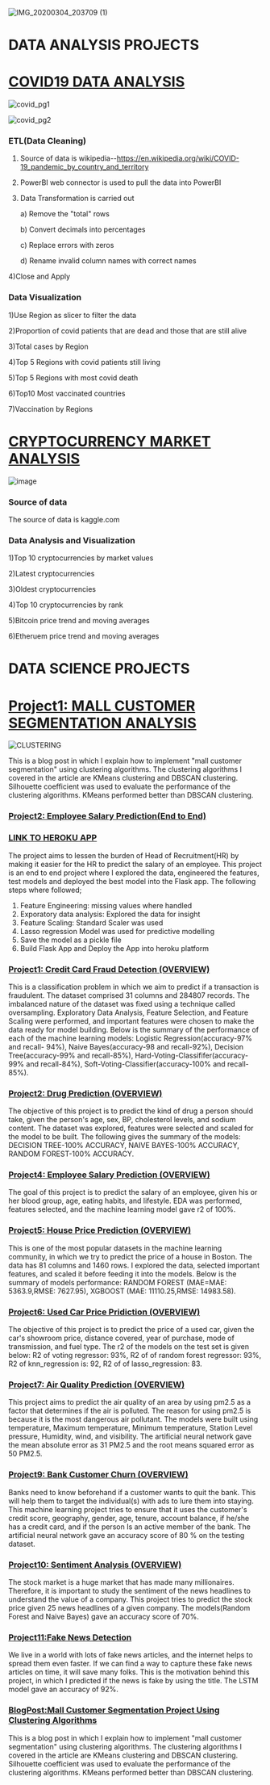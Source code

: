 ![IMG_20200304_203709 (1)](https://user-images.githubusercontent.com/72034856/130875598-302dffe1-3954-4039-845d-20844932cfee.png)


#
# DATA ANALYSIS PROJECTS

# [COVID19 DATA ANALYSIS](https://github.com/Raph-09/CORONAVIRUS-DATA-ANALYSIS-PowerBI-)

![covid_pg1](https://user-images.githubusercontent.com/72034856/153959826-29f0543c-b6b7-4166-b58e-ffb14497222e.PNG)

![covid_pg2](https://user-images.githubusercontent.com/72034856/153959984-f154a829-2285-4e9d-b074-6d7f738d6c80.PNG)

### ETL(Data Cleaning)

1) Source of data is wikipedia--https://en.wikipedia.org/wiki/COVID-19_pandemic_by_country_and_territory
2) PowerBI web connector is used to pull the data into PowerBI
 
4) Data Transformation is carried out

    a) Remove the "total" rows

    b) Convert decimals into percentages

    c) Replace errors with zeros 

    d) Rename invalid column names with correct names
  
4)Close and Apply
  
### Data Visualization

1)Use Region as slicer to filter the data 

2)Proportion of covid patients that are dead and those that are still alive

3)Total cases by Region

4)Top 5 Regions with covid patients still living

5)Top 5 Regions with most covid death

6)Top10 Most vaccinated countries

7)Vaccination by Regions

###
#

# [CRYPTOCURRENCY MARKET ANALYSIS](https://github.com/Raph-09/Cryptocurrency-Market-Analysis)


![image](https://user-images.githubusercontent.com/72034856/158796822-96d1dea5-0f7f-4416-8af1-bf2495caa47d.png)


### Source of data 

The source of data is kaggle.com

### Data Analysis and Visualization

1)Top 10 cryptocurrencies by market values

2)Latest cryptocurrencies

3)Oldest cryptocurrencies

4)Top 10 cryptocurrencies by rank

5)Bitcoin price trend and moving averages

6)Etheruem price trend and moving averages

#
# DATA SCIENCE PROJECTS

# [Project1: MALL CUSTOMER SEGMENTATION ANALYSIS](https://github.com/Raph-09/Machine-Learning/blob/main/credit-card-fraud-detection-solution.ipynb)

![CLUSTERING](https://user-images.githubusercontent.com/72034856/158807176-1266efa2-4c77-4e64-a0a1-8c78f099446c.jpg)

This is a blog post in which I explain how to implement "mall customer segmentation" using clustering algorithms. The clustering algorithms I covered in the article are KMeans clustering and DBSCAN clustering. Silhouette coefficient was used to evaluate the performance of the clustering algorithms.  KMeans performed better than DBSCAN clustering.


### [Project2: Employee Salary Prediction(End to End)](https://github.com/Raph-09/Machine-Learning/blob/main/credit-card-fraud-detection-solution.ipynb)

### [LINK TO HEROKU APP](https://salary-app-1.herokuapp.com/)

The project aims to lessen the burden of Head of Recruitment(HR) by making it easier for the HR to predict the salary of an employee.
This project is an end to end project where I explored the data, engineered the features, test models and deployed the best model into the Flask app.
The following steps where followed;
1) Feature Engineering: missing values where handled
2) Exporatory data analysis: Explored the data for insight
4) Feature Scaling: Standard Scaler was used
5) Lasso regression Model  was used for predictive modelling
6) Save the model as a pickle file
7) Build Flask App and Deploy the App into heroku platform

### [Project1: Credit Card Fraud Detection (OVERVIEW)](https://github.com/Raph-09/Machine-Learning/blob/main/credit-card-fraud-detection-solution.ipynb)

This is a classification problem in which we aim to predict if a transaction is fraudulent. The dataset comprised 31 columns and 284807 records. The imbalanced nature of the dataset was fixed using a technique called oversampling.  Exploratory Data Analysis, Feature Selection, and Feature Scaling were performed, and important features were chosen to make the data ready for model building.
Below is the summary of the performance of each of the machine learning models:
Logistic Regression(accuracy-97% and recall- 94%),
Naive Bayes(accuracy-98 and recall-92%),
Decision Tree(accuracy-99% and recall-85%),
Hard-Voting-Classififer(accuracy-99% and recall-84%),
Soft-Voting-Classifier(accuracy-100% and recall-85%).

### [Project2: Drug Prediction (OVERVIEW)](https://github.com/Raph-09/Machine-Learning/blob/main/drug-classification-100-accuracy.ipynb)

The objective of this project is to predict the kind of drug a person should take, given the person's age, sex, BP, cholesterol levels,  and sodium content.
The dataset was explored, features were selected and scaled for the model to be built.
The following gives the summary of the models:
DECISION TREE-100% ACCURACY,
NAIVE BAYES-100% ACCURACY,
RANDOM FOREST-100% ACCURACY.

### [Project4: Employee Salary Prediction (OVERVIEW)](https://github.com/Raph-09/Machine-Learning/blob/main/employee-salary-prediction-r2-100.ipynb)
The goal of this project is to predict the salary of an employee,  given his or her blood group, age, eating habits,  and lifestyle.
EDA was performed, features selected, and the machine learning model gave r2 of 100%.

### [Project5: House Price Prediction (OVERVIEW)](https://github.com/Raph-09/Machine-Learning/blob/main/house-price-prediction.ipynb)

This is one of the most popular datasets in the machine learning community, in which we try to predict the price of a house in Boston.
The data has 81 columns and 1460 rows.
I explored the data, selected important features, and scaled it before feeding it into the models.
Below is the summary of models performance:
RANDOM FOREST (MAE=MAE: 5363.9,RMSE: 7627.95),
XGBOOST (MAE: 11110.25,RMSE: 14983.58).


### [Project6: Used Car Price Pridiction (OVERVIEW)](https://github.com/Raph-09/Machine-Learning/blob/main/vehicle-price-prediction-cardekho.ipynb)

The objective of this project is to predict the price of a used car,  given the car's showroom price, distance covered, year of purchase, mode of transmission, and fuel type.
The r2 of the models on the test set is given below:
R2 of voting regressor: 93%,
R2 of of random forest regressor: 93%,
R2 of knn_regression  is: 92,
R2 of of lasso_regression: 83.

### [Project7: Air Quality Prediction (OVERVIEW)](https://github.com/Raph-09/Deep-Learning/blob/main/ANN%20PROJECTS/(Ann)Air_Quality.ipynb)
This project aims to predict the air quality of an area by using pm2.5 as a factor that determines if the air is polluted.
The reason for using pm2.5 is because it is the most dangerous air pollutant.
The models were built using temperature, Maximum temperature, Minimum temperature, Station Level pressure, Humidity, wind, and visibility.
The artificial neural network gave the mean absolute error as  31 PM2.5 and the root means squared error as  50 PM2.5.

### [Project9: Bank Customer Churn  (OVERVIEW)](https://github.com/Raph-09/Deep-Learning/blob/main/ANN%20PROJECTS/(Ann)_customer_churn_prediction.ipynb)
Banks need to know beforehand if a customer wants to quit the bank. This will help them to target the individual(s) with ads to lure them into staying.
This machine learning project tries to ensure that it uses the customer's credit score,  geography, gender, age, tenure, account balance, if he/she has a credit card, and if the person Is an active member of the bank.
The artificial neural network gave an accuracy score of 80 % on the testing dataset.

### [Project10: Sentiment Analysis (OVERVIEW)](https://github.com/Raph-09/NLP/blob/main/stock_sentiment_analysis.ipynb)
The stock market is a huge market that has made many millionaires. Therefore, it is important to study the sentiment of the news headlines to understand the value of a company.
This project tries to predict the stock price given 25 news headlines of a given company.
The models(Random Forest and Naive Bayes) gave an accuracy score of 70%.

### [Project11:Fake News Detection](https://github.com/Raph-09/Deep-Learning/blob/main/RNN_LSTM/(LSTM)_Fake_News_Prediction_.ipynb)

We live in a world with lots of fake news articles, and the internet helps to spread them even faster. If we can find a way to capture these fake news articles on time, it will save many folks. This is the motivation behind this project,  in which I predicted if the news is fake by using the title.
The LSTM model gave an accuracy of 92%.

### [BlogPost:Mall Customer Segmentation Project Using Clustering Algorithms](https://akpan1653.medium.com/mall-customer-segmentation-project-using-clustering-algorithms-d459d31135ae?source=friends_link&sk=a6c5b2600d15b0b473d27939b27a422c)
This is a blog post in which I explain how to implement "mall customer segmentation" using clustering algorithms. The clustering algorithms I covered in the article are KMeans clustering and DBSCAN clustering. Silhouette coefficient was used to evaluate the performance of the clustering algorithms.  KMeans performed better than DBSCAN clustering.

